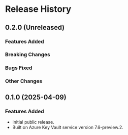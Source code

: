 # Release History

## 0.2.0 (Unreleased)

### Features Added

### Breaking Changes

### Bugs Fixed

### Other Changes

## 0.1.0 (2025-04-09)

### Features Added

- Initial public release.
- Built on Azure Key Vault service version 7.6-preview.2.
